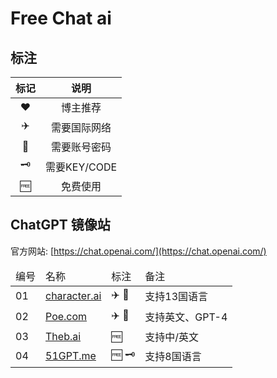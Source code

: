 # Free Chat ai

## 标注

| 标记 | 说明 |
| :----: | :----: |
| ❤️ | 博主推荐 |
| ✈️ | 需要国际网络 |
| 🔑 | 需要账号密码 |
| 🗝 | 需要KEY/CODE |
| 🆓 | 免费使用 |

## ChatGPT 镜像站

官方网站: [https://chat.openai.com/](https://chat.openai.com/)

<table width="100%" align="center">
  <thead>
    <tr>
      <td>编号</td>
      <td>名称</td>
      <td>标注</td>
      <td>备注</td>
    </tr>
  </thead>
  <tbody>
    <tr>
      <td>01</td>
      <td><a href="https://beta.character.ai/" target="_blank">character.ai</a></td>
      <td>✈️ 🔑</td>
      <td>支持13国语言</td>
    </tr>
    <tr>
      <td>02</td>
      <td><a href="https://poe.com/" target="_blank">Poe.com</a></td>
      <td>✈️ 🔑</td>
      <td>支持英文、GPT-4</td>
    </tr>
    <tr>
      <td>03</td>
      <td><a href="https://chatbot.theb.ai/" target="_blank">Theb.ai</a></td>
      <td>🆓</td>
      <td>支持中/英文</td>
    </tr>
    <tr>
      <td>04</td>
      <td><a href="https://www.51gpt.me/" target="_blank">51GPT.me</a></td>
      <td>🆓 🗝</td>
      <td>支持8国语言</td>
    </tr>
  </tbody>
</table>